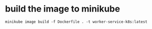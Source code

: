 # build the image to minikube

```
minikube image build -f Dockerfile . -t worker-service-k8s:latest
```
